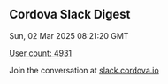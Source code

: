 ## Cordova Slack Digest
Sun, 02 Mar 2025 08:21:20 GMT

[User count: 4931](https://cordova.slack.com/)


Join the conversation at [slack.cordova.io](http://slack.cordova.io/)
